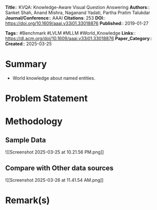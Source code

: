 **Title**:: KVQA: Knowledge-Aware Visual Question Answering
**Authors**:: Sanket Shah, Anand Mishra, Naganand Yadati, Partha Pratim Talukdar
**Journal/Conference**:: AAAI
**Citations**: 253
**DOI**:: https://doi.org/10.1609/aaai.v33i01.33018876
**Published**:: 2019-01-27

**Tags**:: #Benchmark  #LVLM #MLLM #World_Knowledge 
**Links**:: https://dl.acm.org/doi/10.1609/aaai.v33i01.33018876
**Paper_Category**::
**Created**:: 2025-03-25

# Summary
 - World knowledge about named entities.

# Problem Statement

# Methodology

## Sample Data

![[Screenshot 2025-03-25 at 10.21.56 PM.png]]

## Compare with Other data sources

![[Screenshot 2025-03-26 at 11.41.54 AM.png]]

# Remark(s)

